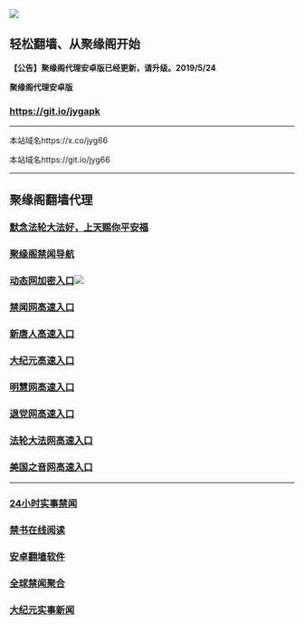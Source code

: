 ![](https://raw.githubusercontent.com/hao369/a/master/j.jpg)



## 轻松翻墙、从聚缘阁开始



**【公告】聚缘阁代理安卓版已经更新，请升级。2019/5/24**

 
**聚缘阁代理安卓版**
### https://git.io/jygapk  

***

本站域名https://x.co/jyg66 

本站域名https://git.io/jyg66



***






## 聚缘阁翻墙代理 

### [默念法轮大法好，上天赐你平安福](http://44r.jd4.fun/jyg2)

### [聚缘阁禁闻导航](http://44r.jd4.fun/dh)

### [动态网加密入口](http://44r.jd4.fun/65/jyg/2587)![](https://raw.githubusercontent.com/hao369/a/master/jygdl.gif)

### [禁闻网高速入口](http://44r.jd4.fun/ban)

### [新唐人高速入口](http://44r.jd4.fun/65/jyg/5)

### [大纪元高速入口](http://44r.jd4.fun/65/jyg/7)

### [明慧网高速入口](http://44r.jd4.fun/65/jyg/3)

### [退党网高速入口](http://44r.jd4.fun/65/jyg/8)

### [法轮大法网高速入口](http://44r.jd4.fun/65/jyg/15)

### [美国之音网高速入口](http://44r.jd4.fun/65/jyg/18)




***






### [24小时实事禁闻](https://git.io/fj3Go)

### [禁书在线阅读](https://github.com/txyzum203/djy/blob/master/gb/9p.md?flntdtv#1)


### [安卓翻墙软件](https://git.io/afq)

### [全球禁闻聚合](https://github.com/gfw-breaker/banned-news1/blob/master/README.md)

### [大纪元实事新闻](https://git.io/fjmgE)






